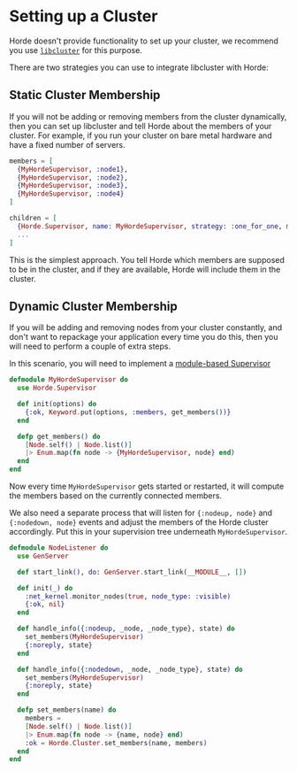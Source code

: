 # Setting up a Cluster

Horde doesn't provide functionality to set up your cluster, we recommend you use [`libcluster`](https://hexdocs.pm/libcluster/readme.html) for this purpose.

There are two strategies you can use to integrate libcluster with Horde:

## Static Cluster Membership

If you will not be adding or removing members from the cluster dynamically, then you can set up libcluster and tell Horde about the members of your cluster. For example, if you run your cluster on bare metal hardware and have a fixed number of servers.

```elixir
members = [
  {MyHordeSupervisor, :node1},
  {MyHordeSupervisor, :node2},
  {MyHordeSupervisor, :node3},
  {MyHordeSupervisor, :node4}
]

children = [
  {Horde.Supervisor, name: MyHordeSupervisor, strategy: :one_for_one, members: members},
  ...
]
```

This is the simplest approach. You tell Horde which members are supposed to be in the cluster, and if they are available, Horde will include them in the cluster.

## Dynamic Cluster Membership

If you will be adding and removing nodes from your cluster constantly, and don't want to repackage your application every time you do this, then you will need to perform a couple of extra steps.

In this scenario, you will need to implement a [module-based Supervisor](Horde.Supervisor.html#module-module-based-supervisor)

```elixir
defmodule MyHordeSupervisor do
  use Horde.Supervisor

  def init(options) do
    {:ok, Keyword.put(options, :members, get_members())}
  end

  defp get_members() do
    [Node.self() | Node.list()]
    |> Enum.map(fn node -> {MyHordeSupervisor, node} end)
  end
end
```

Now every time `MyHordeSupervisor` gets started or restarted, it will compute the members based on the currently connected members.

We also need a separate process that will listen for `{:nodeup, node}` and `{:nodedown, node}` events and adjust the members of the Horde cluster accordingly. Put this in your supervision tree underneath `MyHordeSupervisor`.

```elixir
defmodule NodeListener do
  use GenServer

  def start_link(), do: GenServer.start_link(__MODULE__, [])

  def init(_) do
    :net_kernel.monitor_nodes(true, node_type: :visible)
    {:ok, nil}
  end

  def handle_info({:nodeup, _node, _node_type}, state) do
    set_members(MyHordeSupervisor)
    {:noreply, state}
  end

  def handle_info({:nodedown, _node, _node_type}, state) do
    set_members(MyHordeSupervisor)
    {:noreply, state}
  end

  defp set_members(name) do
    members =
    [Node.self() | Node.list()]
    |> Enum.map(fn node -> {name, node} end)
    :ok = Horde.Cluster.set_members(name, members)
  end
end
```
